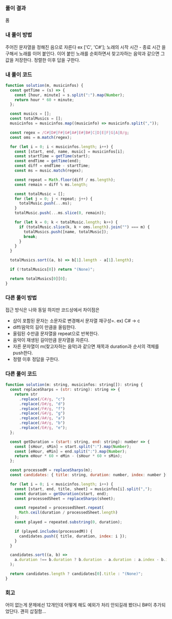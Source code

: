 ### 풀이 결과

품

### 내 풀이 방법

주어진 문자열을 정해진 음으로 자른다 ex ['C', 'C#'];
노래의 시작 시간 - 종료 시간 을 구해서 노래를 이어 붙인다.
이어 붙인 노래를 순회하면서 찾고자하는 음악과 같으면 그 값을 저장한다.
정렬한 이후 답을 구한다.

### 내 풀이 코드

```js
function solution(m, musicinfos) {
  const getTime = (s) => {
    const [hour, minute] = s.split(":").map(Number);
    return hour * 60 + minute;
  };

  const musics = [];
  const totalMusics = [];
  musicinfos = musicinfos.map((musicinfo) => musicinfo.split(","));

  const regex = /C#|D#|F#|G#|A#|E#|B#|C|D|E|F|G|A|B/g;
  const oms = m.match(regex);

  for (let i = 0; i < musicinfos.length; i++) {
    const [start, end, name, music] = musicinfos[i];
    const startTime = getTime(start);
    const endTime = getTime(end);
    const diff = endTime - startTime;
    const ms = music.match(regex);

    const repeat = Math.floor(diff / ms.length);
    const remain = diff % ms.length;

    const totalMusic = [];
    for (let j = 0; j < repeat; j++) {
      totalMusic.push(...ms);
    }
    totalMusic.push(...ms.slice(0, remain));

    for (let k = 0; k < totalMusic.length; k++) {
      if (totalMusic.slice(k, k + oms.length).join("") === m) {
        totalMusics.push([name, totalMusic]);
        break;
      }
    }
  }

  totalMusics.sort((a, b) => b[1].length - a[1].length);

  if (!totalMusics[0]) return "(None)";

  return totalMusics[0][0];
}
```

### 다른 풀이 방법

접근 방식은 나와 동일 하지만
코드상에서 차이점은

- 샵이 포함된 문자는 소문자로 변경해서 문자열 재구성=. ex) C# -> c
- diff/음악의 길이 만큼을 올림한다.
- 올림된 수만큼 문자열을 repeat으로 반복한다.
- 음악이 재생된 길이만큼 문자열을 자른다.
- 자른 문자열이 m(찾고자하는 음악)과 같으면 재목과 duration과 순서의 객체를 push한다.
- 정렬 이후 정답을 구한다.

### 다른 풀이 코드

```js
function solution(m: string, musicinfos: string[]): string {
  const replaceSharps = (str: string): string => {
    return str
      .replace(/C#/g, "c")
      .replace(/D#/g, "d")
      .replace(/F#/g, "f")
      .replace(/G#/g, "g")
      .replace(/A#/g, "a")
      .replace(/A#/g, "b")
      .replace(/E#/g, "e");
  };

  const getDuration = (start: string, end: string): number => {
    const [sHour, sMin] = start.split(":").map(Number);
    const [eHour, eMin] = end.split(":").map(Number);
    return eHour * 60 + eMin - (sHour * 60 + sMin);
  };

  const processedM = replaceSharps(m);
  const candidates: { title: string, duration: number, index: number }[] = [];

  for (let i = 0; i < musicinfos.length; i++) {
    const [start, end, title, sheet] = musicinfos[i].split(",");
    const duration = getDuration(start, end);
    const processedSheet = replaceSharps(sheet);

    const repeated = processedSheet.repeat(
      Math.ceil(duration / processedSheet.length)
    );
    const played = repeated.substring(0, duration);

    if (played.includes(processedM)) {
      candidates.push({ title, duration, index: i });
    }
  }

  candidates.sort((a, b) =>
    a.duration !== b.duration ? b.duration - a.duration : a.index - b.index
  );

  return candidates.length ? candidates[0].title : "(None)";
}
```

### 회고

어이 없는게 문제에선 12개인데 어떻게 해도 예외가 처리 안되길래 봤더니 B#이 추가되었단다.
괜히 삽질함...
